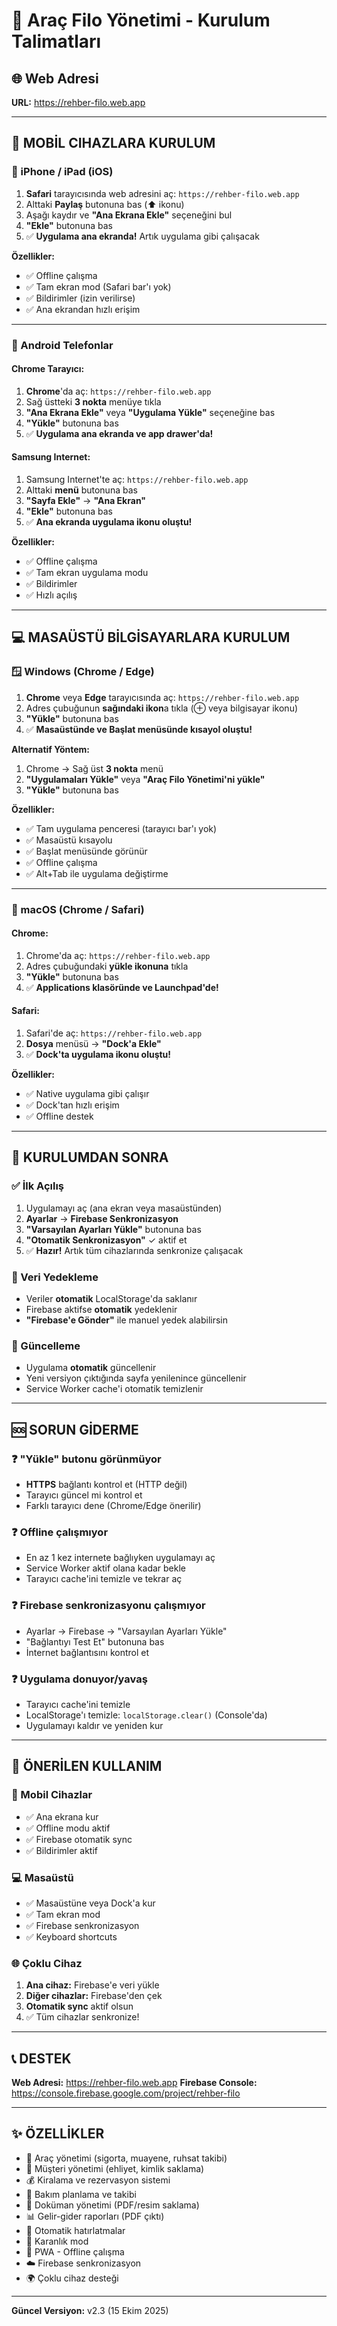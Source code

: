 # 📱 Araç Filo Yönetimi - Kurulum Talimatları

## 🌐 Web Adresi
**URL:** https://rehber-filo.web.app

---

## 📱 MOBİL CIHAZLARA KURULUM

### 🍎 iPhone / iPad (iOS)

1. **Safari** tarayıcısında web adresini aç: `https://rehber-filo.web.app`
2. Alttaki **Paylaş** butonuna bas (⬆️ ikonu)
3. Aşağı kaydır ve **"Ana Ekrana Ekle"** seçeneğini bul
4. **"Ekle"** butonuna bas
5. ✅ **Uygulama ana ekranda!** Artık uygulama gibi çalışacak

**Özellikler:**
- ✅ Offline çalışma
- ✅ Tam ekran mod (Safari bar'ı yok)
- ✅ Bildirimler (izin verilirse)
- ✅ Ana ekrandan hızlı erişim

---

### 🤖 Android Telefonlar

#### **Chrome Tarayıcı:**
1. **Chrome**'da aç: `https://rehber-filo.web.app`
2. Sağ üstteki **3 nokta** menüye tıkla
3. **"Ana Ekrana Ekle"** veya **"Uygulama Yükle"** seçeneğine bas
4. **"Yükle"** butonuna bas
5. ✅ **Uygulama ana ekranda ve app drawer'da!**

#### **Samsung Internet:**
1. Samsung Internet'te aç: `https://rehber-filo.web.app`
2. Alttaki **menü** butonuna bas
3. **"Sayfa Ekle"** → **"Ana Ekran"**
4. **"Ekle"** butonuna bas
5. ✅ **Ana ekranda uygulama ikonu oluştu!**

**Özellikler:**
- ✅ Offline çalışma
- ✅ Tam ekran uygulama modu
- ✅ Bildirimler
- ✅ Hızlı açılış

---

## 💻 MASAÜSTÜ BİLGİSAYARLARA KURULUM

### 🪟 Windows (Chrome / Edge)

1. **Chrome** veya **Edge** tarayıcısında aç: `https://rehber-filo.web.app`
2. Adres çubuğunun **sağındaki ikon**a tıkla (⊕ veya bilgisayar ikonu)
3. **"Yükle"** butonuna bas
4. ✅ **Masaüstünde ve Başlat menüsünde kısayol oluştu!**

**Alternatif Yöntem:**
1. Chrome → Sağ üst **3 nokta** menü
2. **"Uygulamaları Yükle"** veya **"Araç Filo Yönetimi'ni yükle"**
3. **"Yükle"** butonuna bas

**Özellikler:**
- ✅ Tam uygulama penceresi (tarayıcı bar'ı yok)
- ✅ Masaüstü kısayolu
- ✅ Başlat menüsünde görünür
- ✅ Offline çalışma
- ✅ Alt+Tab ile uygulama değiştirme

---

### 🍎 macOS (Chrome / Safari)

#### **Chrome:**
1. Chrome'da aç: `https://rehber-filo.web.app`
2. Adres çubuğundaki **yükle ikonuna** tıkla
3. **"Yükle"** butonuna bas
4. ✅ **Applications klasöründe ve Launchpad'de!**

#### **Safari:**
1. Safari'de aç: `https://rehber-filo.web.app`
2. **Dosya** menüsü → **"Dock'a Ekle"**
3. ✅ **Dock'ta uygulama ikonu oluştu!**

**Özellikler:**
- ✅ Native uygulama gibi çalışır
- ✅ Dock'tan hızlı erişim
- ✅ Offline destek

---

## 🔄 KURULUMDAN SONRA

### ✅ İlk Açılış
1. Uygulamayı aç (ana ekran veya masaüstünden)
2. **Ayarlar** → **Firebase Senkronizasyon**
3. **"Varsayılan Ayarları Yükle"** butonuna bas
4. **"Otomatik Senkronizasyon"** ✓ aktif et
5. ✅ **Hazır!** Artık tüm cihazlarında senkronize çalışacak

### 📂 Veri Yedekleme
- Veriler **otomatik** LocalStorage'da saklanır
- Firebase aktifse **otomatik** yedeklenir
- **"Firebase'e Gönder"** ile manuel yedek alabilirsin

### 🔄 Güncelleme
- Uygulama **otomatik** güncellenir
- Yeni versiyon çıktığında sayfa yenilenince güncellenir
- Service Worker cache'i otomatik temizlenir

---

## 🆘 SORUN GİDERME

### ❓ "Yükle" butonu görünmüyor
- **HTTPS** bağlantı kontrol et (HTTP değil)
- Tarayıcı güncel mi kontrol et
- Farklı tarayıcı dene (Chrome/Edge önerilir)

### ❓ Offline çalışmıyor
- En az 1 kez internete bağlıyken uygulamayı aç
- Service Worker aktif olana kadar bekle
- Tarayıcı cache'ini temizle ve tekrar aç

### ❓ Firebase senkronizasyonu çalışmıyor
- Ayarlar → Firebase → "Varsayılan Ayarları Yükle"
- "Bağlantıyı Test Et" butonuna bas
- İnternet bağlantısını kontrol et

### ❓ Uygulama donuyor/yavaş
- Tarayıcı cache'ini temizle
- LocalStorage'ı temizle: `localStorage.clear()` (Console'da)
- Uygulamayı kaldır ve yeniden kur

---

## 🎯 ÖNERİLEN KULLANIM

### 📱 Mobil Cihazlar
- ✅ Ana ekrana kur
- ✅ Offline modu aktif
- ✅ Firebase otomatik sync
- ✅ Bildirimler aktif

### 💻 Masaüstü
- ✅ Masaüstüne veya Dock'a kur
- ✅ Tam ekran mod
- ✅ Firebase senkronizasyon
- ✅ Keyboard shortcuts

### 🌐 Çoklu Cihaz
1. **Ana cihaz:** Firebase'e veri yükle
2. **Diğer cihazlar:** Firebase'den çek
3. **Otomatik sync** aktif olsun
4. ✅ Tüm cihazlar senkronize!

---

## 📞 DESTEK

**Web Adresi:** https://rehber-filo.web.app
**Firebase Console:** https://console.firebase.google.com/project/rehber-filo

---

## ✨ ÖZELLİKLER

- 🚗 Araç yönetimi (sigorta, muayene, ruhsat takibi)
- 👤 Müşteri yönetimi (ehliyet, kimlik saklama)
- 💰 Kiralama ve rezervasyon sistemi
- 🔧 Bakım planlama ve takibi
- 📁 Doküman yönetimi (PDF/resim saklama)
- 📊 Gelir-gider raporları (PDF çıktı)
- 🔔 Otomatik hatırlatmalar
- 🌙 Karanlık mod
- 📱 PWA - Offline çalışma
- ☁️ Firebase senkronizasyon
- 🌍 Çoklu cihaz desteği

---

**Güncel Versiyon:** v2.3 (15 Ekim 2025)
